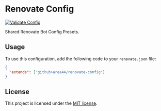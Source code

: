 # Renovate Config

[![Validate Config](https://github.com/AREA44/renovate-config/actions/workflows/validate.yml/badge.svg)](https://github.com/AREA44/renovate-config/actions/workflows/validate.yml)

Shared Renovate Bot Config Presets.

## Usage

To use this configuration, add the following code to your `renovate.json` file:

```json
{
  "extends": ["github>area44/renovate-config"]
}
```

## License

This project is licensed under the [MIT license](LICENSE).
